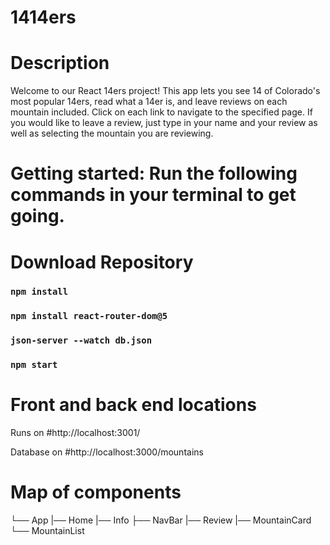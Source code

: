 # 1414ers

# Description

Welcome to our React 14ers project! This app lets you see 14 of Colorado's most popular 14ers, read what a 14er is, and leave reviews on each mountain included. Click on each link to navigate to the specified page. If you would like to leave a review, just type in your name and your review as well as selecting the mountain you are reviewing.

# Getting started: Run the following commands in your terminal to get going.

# Download Repository

### `npm install`

### `npm install react-router-dom@5`

### `json-server --watch db.json`

### `npm start`

# Front and back end locations

Runs on #http://localhost:3001/

Database on #http://localhost:3000/mountains

# Map of components

└── App
|── Home
|── Info
├── NavBar
|── Review
|── MountainCard
└── MountainList
